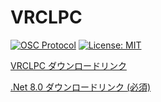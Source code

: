 # VRCLPC

[![OSC Protocol](https://img.shields.io/badge/OSC-Rug.OSC-brightgreen)](https://www.nuget.org/packages/Rug.Osc)
[![License: MIT](https://img.shields.io/badge/License-MIT-yellow.svg)](https://opensource.org/licenses/MIT)

[VRCLPC ダウンロードリンク](https://github.com/zgraPTR/VRCLP/releases/)


[.Net 8.0 ダウンロードリンク (必須)](https://dotnet.microsoft.com/ja-jp/download/dotnet/8.0)
